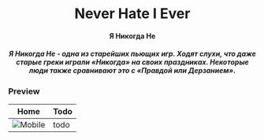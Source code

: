 <div align="center">
  <h1>Never Hate I Ever</h1>
  <h4>Я Никогда Не</h4>
  <h5>Я Никогда Не - одна из старейших пьющих игр. Ходят слухи, что даже старые греки играли «Никогда» на своих праздниках. Некоторые люди также сравнивают это с «Правдой или Дерзанием».</h5>
</div>

### Preview

Home | Todo
--- | --- |
![Mobile](https://psv4.userapi.com/c856220/u146677013/docs/d4/33b281515369/20200618_203426_1.gif) | todo
